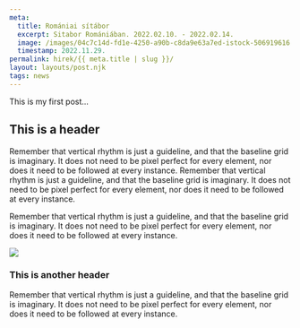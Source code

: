 ```yaml
---
meta:
  title: Romániai sítábor
  excerpt: Sitabor Romániában. 2022.02.10. - 2022.02.14.
  image: /images/04c7c14d-fd1e-4250-a90b-c8da9e63a7ed-istock-506919616.jpg
  timestamp: 2022.11.29.
permalink: hirek/{{ meta.title | slug }}/
layout: layouts/post.njk
tags: news
---
```

This is my first post...

## This is a header

Remember that vertical rhythm is just a guideline, and that the baseline grid is imaginary. It does not need to be pixel perfect for every element, nor does it need to be followed at every instance. Remember that vertical rhythm is just a guideline, and that the baseline grid is imaginary. It does not need to be pixel perfect for every element, nor does it need to be followed at every instance.

Remember that vertical rhythm is just a guideline, and that the baseline grid is imaginary. It does not need to be pixel perfect for every element, nor does it need to be followed at every instance.

![](/images/skier.jpg)



### This is another header

Remember that vertical rhythm is just a guideline, and that the baseline grid is imaginary. It does not need to be pixel perfect for every element, nor does it need to be followed at every instance.

